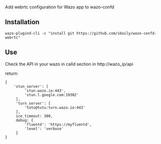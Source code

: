 Add webrtc configuration for Wazo app to wazo-confd

Installation
------------

    wazo-plugind-cli -c "install git https://github.com/sboily/wazo-confd-webrtc"

Use
---

Check the API in your wazo in calld section in http://wazo_ip/api

return:

    {
        'stun_server': [
             'stun.wazo.io:443',
             'stun.l.google.com:19302'
         ],
         'turn_server': [
             'toto@tutu:turn.wazo.io:443'
         ],
         ice_timeout: 300,
         debug: {
             'fluentd': 'https://myfluentd',
             'level': 'verbose'
         }
    }
